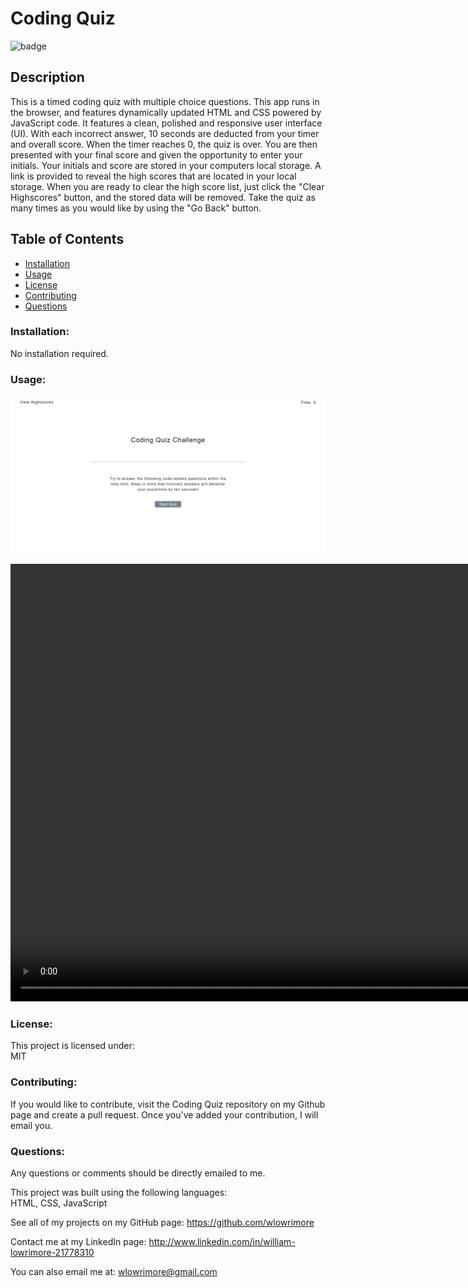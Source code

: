 # Coding Quiz

![badge](https://img.shields.io/badge/license-MIT-orange)<br />

## Description

This is a timed coding quiz with multiple choice questions. This app runs in the browser, and features dynamically updated HTML and CSS powered by JavaScript code. It features a clean, polished and responsive user interface (UI). With each incorrect answer, 10 seconds are deducted from your timer and overall score. When the timer reaches 0, the quiz is over. You are then presented with your final score and given the opportunity to enter your initials. Your initials and score are stored in your computers local storage. A link is provided to reveal the high scores that are located in your local storage. When you are ready to clear the high score list, just click the "Clear Highscores" button, and the stored data will be removed. Take the quiz as many times as you would like by using the "Go Back" button.

## Table of Contents

- [Installation](#installation)
- [Usage](#usage)
- [License](#license)
- [Contributing](#contributing)
- [Questions](#questions)

### Installation:

No installation required.

### Usage:

  <img src="assets\images\ss-1.jpg" alt="coding quiz">

<video width="1000" height="700" controls src="assets\images\coding_quiz_video.mp4" alt="coding quiz in action"></video><br>

### License:

This project is licensed under:<br />
MIT

### Contributing:

If you would like to contribute, visit the Coding Quiz repository on my Github page and create a pull request. Once you've added your contribution, I will email you.

### Questions:

Any questions or comments should be directly emailed to me.<br />

This project was built using the following languages:<br />
HTML, CSS, JavaScript

See all of my projects on my GitHub page: https://github.com/wlowrimore

Contact me at my LinkedIn page: http://www.linkedin.com/in/william-lowrimore-21778310

You can also email me at: wlowrimore@gmail.com
